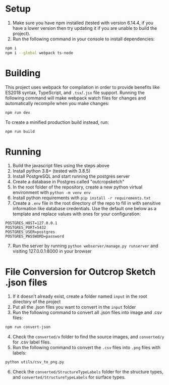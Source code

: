 # Setup
1. Make sure you have npm installed (tested with version 6.14.4, if you have a lower version then try updating it if you are unable to build the project).
2. Run the following command in your console to install dependencies:
```bash
npm i
npm i --global webpack ts-node
```

# Building
This project uses webpack for compilation in order to provide benefits like ES2018 syntax, TypeScript, and `.tsx`/`.jsx` file support.
Running the following command will make webpack watch files for changes and automatically recompile when you make changes:
```bash
npm run dev
```
To create a minified production build instead, run:
```bash
npm run build
```

# Running
1. Build the javascript files using the steps above
2. Install python 3.8+ (tested with 3.8.5)
3. Install PostgreSQL and start running the postgres server
4. Create a database in Postgres called "outcropsketch"
4. In the root folder of the repository, create a new python virtual environment with `python -m venv env`
5. Install python requirements with `pip install -r requirements.txt`
6. Create a `.env` file in the root directory of the repo to fill in with sensitive information like database credentials. Use the default one below as a template and replace values with ones for your configuration:
```
POSTGRES_HOST=127.0.0.1
POSTGRES_PORT=5432
POSTGRES_USER=postgres
POSTGRES_PASSWORD=password
```
7. Run the server by running `python webserver/manage.py runserver` and visiting 127.0.0.1:8000 in your browser

# File Conversion for Outcrop Sketch .json files
1. If it doesn't already exist, create a folder named `input` in the root directory of the project
2. Put all the .json files you want to convert in the `input` folder
3. Run the following command to convert all .json files into image and .csv files:
```bash
npm run convert-json
```
4. Check the `converted/x` folder to find the source images, and `converted/y` for .csv label files.
5. Run the following command to convert the `.csv` files into `.png` files with labels:
```bash
python utils/csv_to_png.py
```
6. Check the `converted/StructureTypeLabels` folder for the structure types, and `converted/StructureTypeLabels` for surface types.
